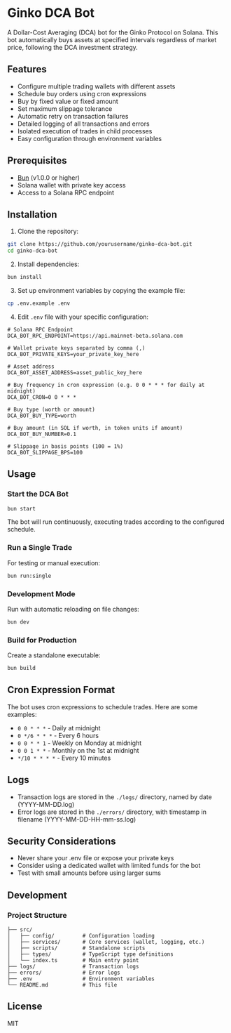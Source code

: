 # Ginko DCA Bot

A Dollar-Cost Averaging (DCA) bot for the Ginko Protocol on Solana. This bot automatically buys assets at specified intervals regardless of market price, following the DCA investment strategy.

## Features

- Configure multiple trading wallets with different assets
- Schedule buy orders using cron expressions
- Buy by fixed value or fixed amount
- Set maximum slippage tolerance
- Automatic retry on transaction failures
- Detailed logging of all transactions and errors
- Isolated execution of trades in child processes
- Easy configuration through environment variables

## Prerequisites

- [Bun](https://bun.sh/) (v1.0.0 or higher)
- Solana wallet with private key access
- Access to a Solana RPC endpoint

## Installation

1. Clone the repository:

```bash
git clone https://github.com/yourusername/ginko-dca-bot.git
cd ginko-dca-bot
```

2. Install dependencies:

```bash
bun install
```

3. Set up environment variables by copying the example file:

```bash
cp .env.example .env
```

4. Edit `.env` file with your specific configuration:

```env
# Solana RPC Endpoint
DCA_BOT_RPC_ENDPOINT=https://api.mainnet-beta.solana.com

# Wallet private keys separated by comma (,)
DCA_BOT_PRIVATE_KEYS=your_private_key_here

# Asset address
DCA_BOT_ASSET_ADDRESS=asset_public_key_here

# Buy frequency in cron expression (e.g. 0 0 * * * for daily at midnight)
DCA_BOT_CRON=0 0 * * *

# Buy type (worth or amount)
DCA_BOT_BUY_TYPE=worth

# Buy amount (in SOL if worth, in token units if amount)
DCA_BOT_BUY_NUMBER=0.1

# Slippage in basis points (100 = 1%)
DCA_BOT_SLIPPAGE_BPS=100
```

## Usage

### Start the DCA Bot

```bash
bun start
```

The bot will run continuously, executing trades according to the configured schedule.

### Run a Single Trade

For testing or manual execution:

```bash
bun run:single
```

### Development Mode

Run with automatic reloading on file changes:

```bash
bun dev
```

### Build for Production

Create a standalone executable:

```bash
bun build
```

## Cron Expression Format

The bot uses cron expressions to schedule trades. Here are some examples:

- `0 0 * * *` - Daily at midnight
- `0 */6 * * *` - Every 6 hours
- `0 0 * * 1` - Weekly on Monday at midnight
- `0 0 1 * *` - Monthly on the 1st at midnight
- `*/10 * * * *` - Every 10 minutes

## Logs

- Transaction logs are stored in the `./logs/` directory, named by date (YYYY-MM-DD.log)
- Error logs are stored in the `./errors/` directory, with timestamp in filename (YYYY-MM-DD-HH-mm-ss.log)

## Security Considerations

- Never share your .env file or expose your private keys
- Consider using a dedicated wallet with limited funds for the bot
- Test with small amounts before using larger sums

## Development

### Project Structure

```
├── src/
│   ├── config/         # Configuration loading
│   ├── services/       # Core services (wallet, logging, etc.)
│   ├── scripts/        # Standalone scripts
│   ├── types/          # TypeScript type definitions
│   └── index.ts        # Main entry point
├── logs/               # Transaction logs
├── errors/             # Error logs
├── .env                # Environment variables
└── README.md           # This file
```

## License

MIT 